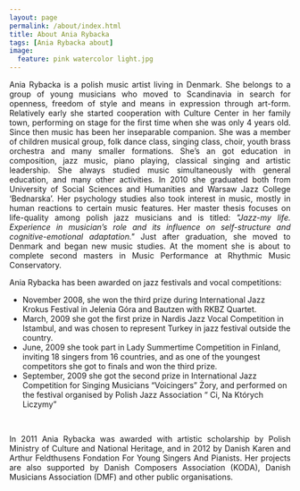 ```yaml
---
layout: page
permalink: /about/index.html
title: About Ania Rybacka
tags: [Ania Rybacka about]
image:
  feature: pink watercolor light.jpg
---
```

<p align="justify">Ania Rybacka is a polish music artist living in Denmark. She belongs to a group of young musicians who moved to Scandinavia in search for openness, freedom of style and means in expression through art-form. Relatively early she started cooperation with Culture Center in her family town, performing on stage for the first time when she was only 4 years old. Since then music has been her inseparable companion. She was a member of children musical group, folk dance class, singing class, choir, youth brass orchestra and many smaller formations. She’s an got education in composition, jazz music, piano playing, classical singing and artistic leadership. She always studied music simultaneously with general education, and many other activities. In 2010 she graduated both from University of Social Sciences and Humanities and Warsaw Jazz College ‘Bednarska’. Her psychology studies also took interest in music, mostly in human reactions to certain music features. Her master thesis focuses on life-quality among polish jazz musicians and is titled: <i>"Jazz-my life. Experience in musician’s role and its influence on self-structure and cognitive-emotional adaptation."</i> Just after graduation, she moved to Denmark and began new music studies. At the moment she is about to complete second masters in Music Performance at Rhythmic Music Conservatory.
<br>
<p> Ania Rybacka has been awarded on jazz festivals and vocal competitions:</p>

<ul>
  <li>November 2008, she won the third prize during International Jazz Krokus Festival in Jelenia Góra and Bautzen with RKBZ Quartet.</li>
  <li>March, 2009 she got the first prize in Nardis Jazz Vocal Competition in Istambul, and was chosen to represent Turkey in jazz festival outside the country.</li>
  <li>June, 2009 she took part in Lady Summertime Competition in Finland, inviting 18 singers from 16 countries, and as one of the youngest competitors she got to finals and won the third prize.</li>
  <li>September, 2009 she got the second prize in International Jazz Competition for Singing Musicians “Voicingers” Żory, and performed on the festival organised by Polish Jazz Association “ Ci, Na Których Liczymy”</li>
</ul>
<br>
<p align="justify">
In 2011 Ania Rybacka was awarded with artistic scholarship by Polish Ministry of Culture and National Heritage, and in 2012 by Danish Karen and Arthur Feldthusens Fondation For Young Singers And Pianists. Her projects are also supported by Danish Composers Association (KODA), Danish Musicians Association (DMF) and other public organisations.</p>

